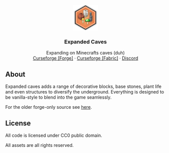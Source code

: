 <br />
<p align="center">
    <a href="https://github.com/Rover656/Expanded-Caves">
        <img src="Common/src/main/resources/expcaves.png" alt="Logo" width="80" height="80">
    </a>
    <h3 align="center">Expanded Caves</h3>
    <p align="center">
        Expanding on Minecrafts caves (duh)
        <br />
        <a href="https://www.curseforge.com/minecraft/mc-mods/expanded-caves">Curseforge [Forge]</a>
        ·
        <a href="https://www.curseforge.com/minecraft/mc-mods/expanded-caves-fabric">Curseforge [Fabric]</a>
        ·
        <a href="https://discord.gg/UuZgczxpsN">Discord</a>
    </p>
</p>

## About

Expanded caves adds a range of decorative blocks, base stones, plant life and even structures to diversify the underground. Everything is designed to be vanilla-style to blend into the game seamlessly.

For the older forge-only source see [here](https://github.com/Rover656/extcaves).

## License

All code is licensed under CC0 public domain.

All assets are all rights reserved.